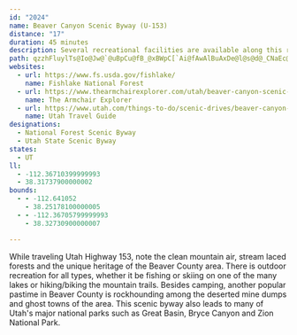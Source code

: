 ```yaml
---
id: "2024"
name: Beaver Canyon Scenic Byway (U-153)
distance: "17"
duration: 45 minutes
description: Several recreational facilities are available along this route. The Tushar Mountain Range provides year-round recreation, and Elk Mountain Ski and Summer Resort offers skiing in the winter and golf in the summer. Beaver Canyon is a fall color favorite.
path: qzzhFluylTs@Io@Jw@`@uBpCu@fB_@xBWpC[`Ai@fAwAlBuAxDe@l@s@d@_CNaEc@aJ[y@Qy@Wy@m@uEaF}@w@o@[g@@]\Wj@?l@JfA^jBvAzE~@`CbAlBxBbCbAn@lDpA~A~@xA`Bb@vA`@dCLtGTrAh@~ANfABrGGhJf@vEdAtD`HxG`FlFtAt@rAlAvJpMrE`H`DvFlC|DnGnHXpAAzBYpB]lFFxAn@zAdClEzH`L|ExF|D|GbBdIxC`HvAtI@~@Er@UjAc@n@i@b@}ATuBMiDh@q@ZW^Mj@E`AHrAj@jArPtTrAfCpA`GfPny@nAtDxBtFpIlSx@~A~OvWx@jAx@x@~@f@|GlCrAz@dApAbCxD|@dAxPvN~BdApBX~@EjB_@vCH~B_@|@Fb@Xj@xAh@lDd@x@`Aj@~Af@fEjC~B~@bAzAoAnKaAvDGx@Jx@h@zAd@l@`Aj@jA^rBlA|B~DdBjD^|BNxDNp@`@j@b@f@tSzPTj@r@tCr@zBfAvAbBjAdChAt@Th@`@d@~@^jB?l@_@hDCpAZrEVlC\rAn@lAhB~ApDzBpApAr@dAlAxEt@bFH|@IlAOdAiA~Cu@vDmA~CD~AUdEJr@l@xAD~@Kr@i@dAc@zAEpA|FbTNfBIxAUzAEpADl@Nj@nA~BLl@?rA^pA`@f@RRb@DdAGl@e@b@w@ZuA~@sGEeAc@m@e@_@s@Mo@e@Uq@Cm@HqCKiA]kAmBkFAoATs@d@k@\K^Bz@b@zD~E^~@Hd@Cr@HfAdBhBRf@XvQTjArAnEH~@SjCRf@^h@|B`Bj@r@bCxHv@f@tBXh@R^h@^rAD`BQrBDjBr@`Bt@jAXfA@^At@c@rDIhBkAfHExAJrAJx@f@lA~AnCj@|ALl@EpBJr@Xl@rB~ARd@IzBy@jEAfCFz@hBlIX`CHdBE|C]fCR~PGpFw@nTCbCn@hAn@h@bAtAb@tAh@jEV`@bAp@pE`B~ClBpAj@xBl@hB|Ar@tAt@rBBv@I`Bc@tBObCXzAbB~AXl@Jr@Eb@Ul@BdAtAxAnC~@h@fAn@lDl@dB~ChHnBdFl@rBr@fFNxFIlCKhBSbASX_CfBkKtGyCpDoFzFiGrFsG`FmAxAeAjB{AxAuA~@qOnFoK`DuJlDeFxAqCvAiDjCcBn@uHJcB`@q@|@{@`BsNv[qCdD{AfDyBlHi@fCGr@N~CAlAOjAs@tB[p@wClDU~@k@`Hm@xEI`C?lF]vAgAbC]bA_@zCHtJ]rLHxAZrCBlAIjAeBhFmAjEsBbE_BxFs@`Dw@xI?r@pArH^rCr@nKHzIIfJHjFXnEzAja@b@rEhA~Br@z@z@|@rAz@vBVnFDx@NbAh@hA`C\~Cn@hJPlHAlKGlIOpEEdGYnMKlJEtQLr~@Vn~@
websites:
  - url: https://www.fs.usda.gov/fishlake/
    name: Fishlake National Forest
  - url: https://www.thearmchairexplorer.com/utah/beaver-canyon-scenic-byway.php
    name: The Armchair Explorer
  - url: https://www.utah.com/things-to-do/scenic-drives/beaver-canyon-scenic-drives-and-byways/
    name: Utah Travel Guide
designations:
  - National Forest Scenic Byway
  - Utah State Scenic Byway
states:
  - UT
ll:
  - -112.36710399999993
  - 38.31737900000002
bounds:
  - - -112.641052
    - 38.25178100000005
  - - -112.36705799999993
    - 38.32730900000007

---
```


While traveling Utah Highway 153, note the clean mountain air, stream laced forests and the unique heritage of the Beaver County area. There is outdoor recreation for all types, whether it be fishing or skiing on one of the many lakes or hiking/biking the mountain trails. Besides camping, another popular pastime in Beaver County is rockhounding among the deserted mine dumps and ghost towns of the area. This scenic byway also leads to many of Utah's major national parks such as Great Basin, Bryce Canyon and Zion National Park.
